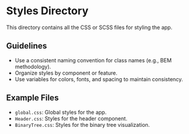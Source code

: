 # Styles Directory

This directory contains all the CSS or SCSS files for styling the app.

## Guidelines

- Use a consistent naming convention for class names (e.g., BEM methodology).
- Organize styles by component or feature.
- Use variables for colors, fonts, and spacing to maintain consistency.

## Example Files

- `global.css`: Global styles for the app.
- `Header.css`: Styles for the header component.
- `BinaryTree.css`: Styles for the binary tree visualization.
